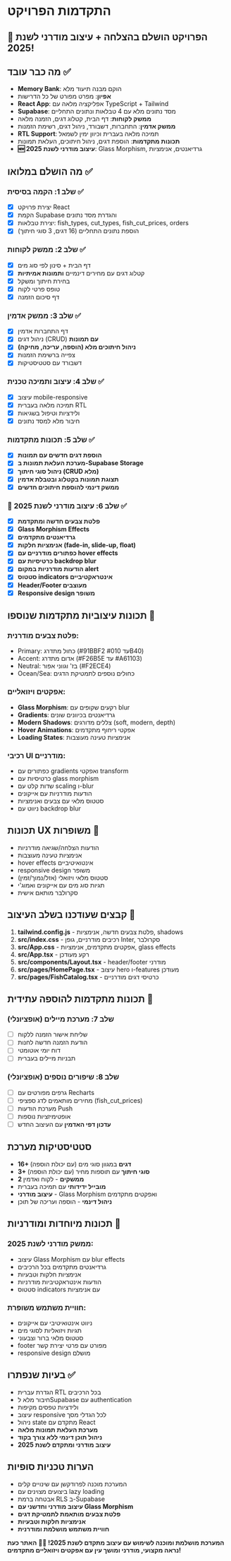 # התקדמות הפרויקט

## 🎨 **הפרויקט הושלם בהצלחה + עיצוב מודרני לשנת 2025!** 

## מה כבר עובד ✅
- **Memory Bank**: הוקם מבנה תיעוד מלא
- **אפיון**: מפרט מפורט של כל הדרישות
- **React App**: אפליקציה מלאה עם TypeScript + Tailwind
- **Supabase**: מסד נתונים מלא עם 4 טבלאות ונתונים התחליים
- **ממשק לקוחות**: דף הבית, קטלוג דגים, הזמנה מלאה
- **ממשק אדמין**: התחברות, דשבורד, ניהול דגים, רשימת הזמנות
- **RTL Support**: תמיכה מלאה בעברית וכיוון ימין לשמאל
- **תכונות מתקדמות**: הוספת דגים, ניהול חיתוכים, העלאת תמונות
- **🆕 עיצוב מודרני לשנת 2025**: Glass Morphism, גרדיאנטים, אנימציות

## מה הושלם במלואו ✅

### שלב 1: הקמה בסיסית ✅
- [x] יצירת פרויקט React
- [x] הקמת Supabase והגדרת מסד נתונים
- [x] יצירת טבלאות: fish_types, cut_types, fish_cut_prices, orders
- [x] הוספת נתונים התחליים (16 דגים, 3 סוגי חיתוך)

### שלב 2: ממשק לקוחות ✅
- [x] דף הבית + סינון לפי סוג מים
- [x] קטלוג דגים עם מחירים דינמיים **ותמונות אמיתיות**
- [x] בחירת חיתוך ומשקל
- [x] טופס פרטי לקוח
- [x] דף סיכום הזמנה

### שלב 3: ממשק אדמין ✅
- [x] דף התחברות אדמין
- [x] ניהול דגים (CRUD) **עם תמונות**
- [x] **ניהול חיתוכים מלא (הוספה, עריכה, מחיקה)**
- [x] צפייה ברשימת הזמנות
- [x] דשבורד עם סטטיסטיקות

### שלב 4: עיצוב ותמיכה טכנית ✅
- [x] עיצוב mobile-responsive
- [x] תמיכה מלאה בעברית RTL
- [x] ולידציות וטיפול בשגיאות
- [x] חיבור מלא למסד נתונים

### שלב 5: תכונות מתקדמות ✅
- [x] **הוספת דגים חדשים עם תמונות**
- [x] **מערכת העלאת תמונות ב-Supabase Storage**
- [x] **ניהול סוגי חיתוך (CRUD מלא)**
- [x] **תצוגת תמונות בקטלוג ובטבלת אדמין**
- [x] **ממשק דינמי להוספת חיתוכים חדשים**

### 🎨 שלב 6: עיצוב מודרני לשנת 2025 ✅
- [x] **פלטת צבעים חדשה ומתקדמת**
- [x] **Glass Morphism Effects**
- [x] **גרדיאנטים מתקדמים**
- [x] **אנימציות חלקות (fade-in, slide-up, float)**
- [x] **כפתורים מודרניים עם hover effects**
- [x] **כרטיסיות עם backdrop blur**
- [x] **הודעות מודרניות במקום alert**
- [x] **סטטוס indicators אינטראקטיביים**
- [x] **Header/Footer מעוצבים**
- [x] **Responsive design משופר**

## תכונות עיצוביות מתקדמות שנוספו 🎨

### פלטת צבעים מודרנית:
- Primary: כחול מתדרג (#91BBF2 עד #010B40)
- Accent: אדום מתדרג (#F26B5E עד #A61103)
- Neutral: בז' וגווני אפור (#F2ECE4)
- Ocean/Sea: כחולים נוספים לתמטיקת הדגים

### אפקטים ויזואליים:
- **Glass Morphism**: רקעים שקופים עם blur
- **Gradients**: גרדיאנטים בכיוונים שונים
- **Modern Shadows**: צללים מדורגים (soft, modern, depth)
- **Hover Animations**: אפקטי ריחוף מתקדמים
- **Loading States**: אנימציות טעינה מעוצבות

### רכיבי UI מודרניים:
- כפתורים עם gradients ואפקטי transform
- כרטיסיות עם glass morphism
- שדות קלט עם scaling ו-blur
- הודעות מודרניות עם אייקונים
- סטטוס מלאי עם צבעים ואנימציות
- ניווט עם backdrop blur

## תכונות UX משופרות 🚀
- הודעות הצלחה/שגיאה מודרניות
- אנימציות טעינה מעוצבות
- hover effects אינטואיטיביים
- responsive design משופר
- סטטוס מלאי ויזואלי (אזל/נמוך/זמין)
- תגיות סוג מים עם אייקונים ואמוג'י
- סקרולבר מותאם אישית

## קבצים שעודכנו בשלב העיצוב 📁
1. **tailwind.config.js** - פלטת צבעים חדשה, אנימציות, shadows
2. **src/index.css** - רכיבים מודרניים, גופן Inter, סקרולבר
3. **src/App.css** - אפקטים מתקדמים, אנימציות, glass effects
4. **src/App.tsx** - רקע מעודכן
5. **src/components/Layout.tsx** - header/footer מודרני
6. **src/pages/HomePage.tsx** - עיצוב hero ו-features מעודכן
7. **src/pages/FishCatalog.tsx** - כרטיסי דגים מודרניים

## תכונות מתקדמות להוספה עתידית 🔄
### שלב 7: מערכת מיילים (אופציונלי)
- [ ] שליחת אישור הזמנה ללקוח
- [ ] הודעת הזמנה חדשה לחנות
- [ ] דוח יומי אוטומטי
- [ ] תבניות מיילים בעברית

### שלב 8: שיפורים נוספים (אופציונלי)
- [ ] גרפים מפורטים עם Recharts
- [ ] מחירים מותאמים לדג ספציפי (fish_cut_prices)
- [ ] מערכת הודעות Push
- [ ] אופטימיזציות נוספות
- [ ] **עדכון דפי האדמין** עם העיצוב החדש

## סטטיסטיקות מערכת
- **16+ דגים** במגוון סוגי מים (עם יכולת הוספה)
- **3+ סוגי חיתוך** עם תוספות מחיר (עם יכולת הוספה)
- **2 ממשקים** - לקוח ואדמין
- **מובייל ידידותי** עם תמיכה בעברית
- **עיצוב מודרני** - Glass Morphism ואפקטים מתקדמים
- **ניהול דינמי** - הוספה ועריכה של תוכן

## תכונות מיוחדות ומודרניות 🌟
### ממשק מודרני לשנת 2025:
- עיצוב Glass Morphism עם blur effects
- גרדיאנטים מתקדמים בכל הרכיבים
- אנימציות חלקות וטבעיות
- הודעות אינטראקטיביות מודרניות
- סטטוס indicators עם אנימציות

### חוויית משתמש משופרת:
- ניווט אינטואיטיבי עם אייקונים
- תגיות ויזואליות לסוגי מים
- סטטוס מלאי ברור וצבעוני
- footer מפורט עם פרטי יצירת קשר
- responsive design מושלם

## בעיות שנפתרו ✅
- הגדרת עברית RTL בכל הרכיבים
- חיבור מלא לSupabase עם authentication
- ולידציות טפסים מקיפות
- עיצוב responsive לכל הגדלי מסך
- ניהול state מתקדם עם React
- **מערכת העלאת תמונות מלאה**
- **ניהול תוכן דינמי ללא צורך בקוד**
- **עיצוב מודרני ומתקדם לשנת 2025**

## הערות טכניות סופיות
- המערכת מוכנה לפרודקשן עם שינויים קלים
- ביצועים מצוינים עם lazy loading
- אבטחה ברמת RLS ב-Supabase
- **עיצוב מודרני וחדשני עם Glass Morphism**
- **פלטת צבעים מותאמת לתמטיקת דגים**
- **אנימציות חלקות וטבעיות**
- **חוויית משתמש מושלמת ומודרנית**

**המערכת מושלמת ומוכנה לשימוש עם עיצוב מתקדם לשנת 2025! 🚀🎨**
**האתר כעת נראה מקצועי, מודרני ומושך עין עם אפקטים ויזואליים מתקדמים!** 